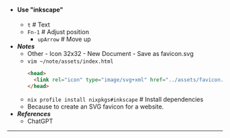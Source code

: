- #### Use "inkscape"
    - `t` # Text
    - `Fn-1` # Adjust position
        - `upArrow` # Move up
- ***Notes***
    - Other - Icon 32x32 - New Document - Save as favicon.svg
    - `vim ~/note/assets/index.html`
      ```html
      <head>
        <link rel="icon" type="image/svg+xml" href="../assets/favicon.svg">
      </head>
      ```
    - `nix profile install nixpkgs#inkscape` # Install dependencies
    - Because to create an SVG favicon for a website.
- ***References***
    - ChatGPT
- ---
